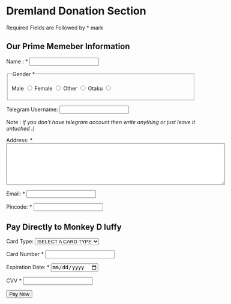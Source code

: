 <!DOCTYPE html>
<html lang="en">
<head>
    <meta charset="UTF-8">
    <meta name="viewport" content="width=device-width, initial-scale=1.0">
    <title>Donation</title>
</head>
<body>
        <form action="">
            <h1> Dremland Donation Section</h1>
            <p> Required Fields are Followed by * mark</p>
            <h2>Our Prime Memeber Information</h2>
            <p>Name : * <input type="text" name="name" required> </p>
            <fieldset>
                <legend>Gender *</legend>
            <p>
                Male <input type="radio" name="sex" id="">
                Female <input type="radio" name="sex" id="">
                Other <input type="radio" name="sex" id="">
                Otaku <input type="radio" name="sex" id="">
            </p>
        </fieldset>
            <p>Telegram Username: <input type="text" name="id" id=""> </p>
            <p> Note : <i>if you don't have telegram account then write anything or just leave it untuched :)</i></p>
        <p> Address: * <textarea name="address" id="address" cols="70" rows="7" required></textarea> </p>
        <p>Email: * <input type="email" name="email" id="email" required></p>
        <p>Pincode: * <input type="number" name="pincode" id="pincode" required></p>
        <h2>Pay Directly to Monkey D luffy</h2>
        <p>Card Type: 
            <select name="card_type" id="card_type">
            <option value="">:SELECT A CARD TYPE</option>
            <option value="visa">visa</option>
            <option value="MasterCard">MasterCard</option>
            <option value="Bitcoin">Bitcoin</option>
            <option value="rupay">rupay</option>
        </select>
        </p> 
        <P>
            Card Number * <input type="number" name="cardnumber" id="cardnumber" required>
        </P>
        <p>
            Expiration Date: * <input type="date" name="exp" id="exp" required>
        </p>
        <p>
            CVV * <input type="password" name="cvv" id="cvv" required>
        </p> 
        <input type="submit" value="Pay Now">
        </form>

</body>
</hTML>
